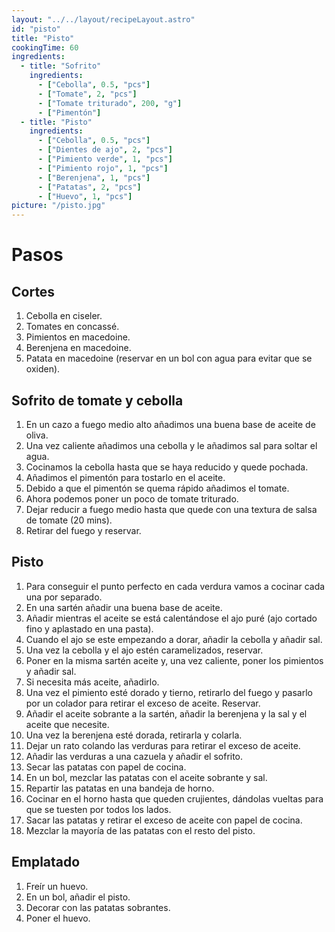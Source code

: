 ```yaml
---
layout: "../../layout/recipeLayout.astro"
id: "pisto"
title: "Pisto"
cookingTime: 60
ingredients:
  - title: "Sofrito"
    ingredients:
      - ["Cebolla", 0.5, "pcs"]
      - ["Tomate", 2, "pcs"]
      - ["Tomate triturado", 200, "g"]
      - ["Pimentón"]
  - title: "Pisto"
    ingredients:
      - ["Cebolla", 0.5, "pcs"]
      - ["Dientes de ajo", 2, "pcs"]
      - ["Pimiento verde", 1, "pcs"]
      - ["Pimiento rojo", 1, "pcs"]
      - ["Berenjena", 1, "pcs"]
      - ["Patatas", 2, "pcs"]
      - ["Huevo", 1, "pcs"]
picture: "/pisto.jpg"
---
```


# Pasos

## Cortes

1. Cebolla en ciseler.
2. Tomates en concassé.
3. Pimientos en macedoine.
4. Berenjena en macedoine.
5. Patata en macedoine (reservar en un bol con agua para evitar que se oxiden).

## Sofrito de tomate y cebolla

1. En un cazo a fuego medio alto añadimos una buena base de aceite de oliva.
2. Una vez caliente añadimos una cebolla y le añadimos sal para soltar el agua.
3. Cocinamos la cebolla hasta que se haya reducido y quede pochada.
4. Añadimos el pimentón para tostarlo en el aceite.
5. Debido a que el pimentón se quema rápido añadimos el tomate.
6. Ahora podemos poner un poco de tomate triturado.
7. Dejar reducir a fuego medio hasta que quede con una textura de salsa de tomate (20 mins).
8. Retirar del fuego y reservar.

## Pisto

1. Para conseguir el punto perfecto en cada verdura vamos a cocinar cada una por separado.
2. En una sartén añadir una buena base de aceite.
3. Añadir mientras el aceite se está calentándose el ajo puré (ajo cortado fino y aplastado en una pasta).
4. Cuando el ajo se este empezando a dorar, añadir la cebolla y añadir sal.
5. Una vez la cebolla y el ajo estén caramelizados, reservar.
6. Poner en la misma sartén aceite y, una vez caliente, poner los pimientos y añadir sal.
7. Si necesita más aceite, añadirlo.
8. Una vez el pimiento esté dorado y tierno, retirarlo del fuego y pasarlo por un colador para retirar el exceso de aceite. Reservar.
9. Añadir el aceite sobrante a la sartén, añadir la berenjena y la sal y el aceite que necesite.
10. Una vez la berenjena esté dorada, retirarla y colarla.
11. Dejar un rato colando las verduras para retirar el exceso de aceite.
12. Añadir las verduras a una cazuela y añadir el sofrito.
13. Secar las patatas con papel de cocina.
14. En un bol, mezclar las patatas con el aceite sobrante y sal.
15. Repartir las patatas en una bandeja de horno.
16. Cocinar en el horno hasta que queden crujientes, dándolas vueltas para que se tuesten por todos los lados.
17. Sacar las patatas y retirar el exceso de aceite con papel de cocina.
18. Mezclar la mayoría de las patatas con el resto del pisto.

## Emplatado

1. Freír un huevo.
2. En un bol, añadir el pisto.
3. Decorar con las patatas sobrantes.
4. Poner el huevo.
